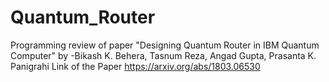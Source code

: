 # Quantum_Router
Programming review of paper "Designing Quantum Router in IBM Quantum Computer" by -Bikash K. Behera, Tasnum Reza, Angad Gupta, Prasanta K. Panigrahi
Link of the Paper
https://arxiv.org/abs/1803.06530
